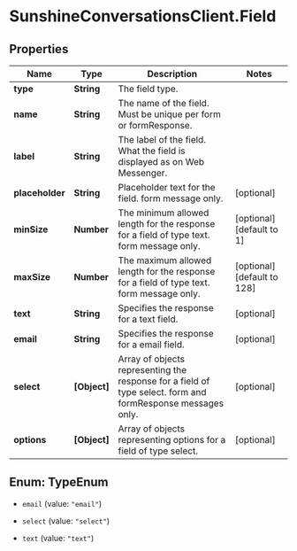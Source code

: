 # SunshineConversationsClient.Field

## Properties

Name | Type | Description | Notes
------------ | ------------- | ------------- | -------------
**type** | **String** | The field type. | 
**name** | **String** | The name of the field. Must be unique per form or formResponse. | 
**label** | **String** | The label of the field. What the field is displayed as on Web Messenger. | 
**placeholder** | **String** | Placeholder text for the field. form message only. | [optional] 
**minSize** | **Number** | The minimum allowed length for the response for a field of type text. form message only. | [optional] [default to 1]
**maxSize** | **Number** | The maximum allowed length for the response for a field of type text. form message only. | [optional] [default to 128]
**text** | **String** | Specifies the response for a text field. | [optional] 
**email** | **String** | Specifies the response for a email field. | [optional] 
**select** | **[Object]** | Array of objects representing the response for a field of type select. form and formResponse messages only. | [optional] 
**options** | **[Object]** | Array of objects representing options for a field of type select. | [optional] 



## Enum: TypeEnum


* `email` (value: `"email"`)

* `select` (value: `"select"`)

* `text` (value: `"text"`)




